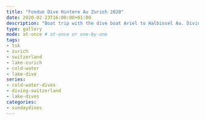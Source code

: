 ```yaml
---
title: "Fondue Dive Hintere Au Zurich 2020"
date: 2020-02-23T16:00:00+01:00
description: "Boat trip with the dive boat Ariel to Halbinsel Au. Diving at Hintere Au and fondue on the way back. Event organized by TSK"
type: gallery
mode: at-once # at-once or one-by-one
tags:
- tsk
- zurich
- switzerland
- lake-zurich
- cold-water
- lake-dive
series:
- cold-water-dives
- diving-switzerland
- lake-dives
categories:
- sundaydives
---
```

